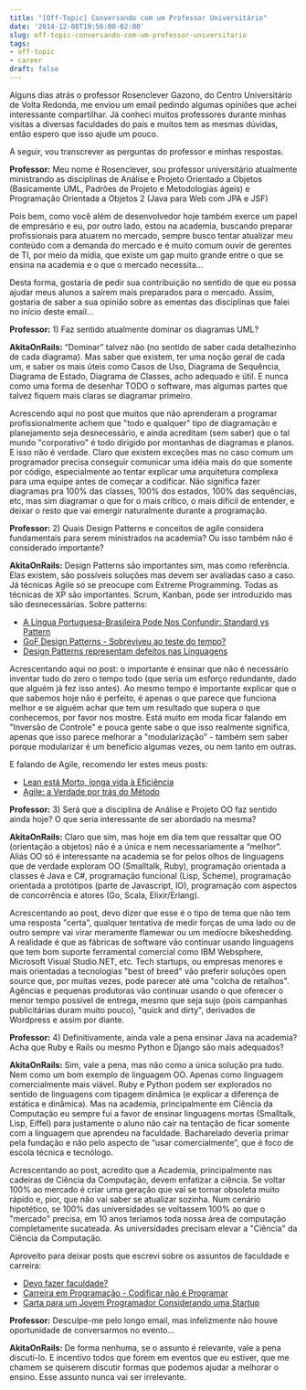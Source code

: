 ```yaml
---
title: "[Off-Topic] Conversando com um Professor Universitário"
date: '2014-12-08T19:56:00-02:00'
slug: off-topic-conversando-com-um-professor-universitario
tags:
- off-topic
- career
draft: false
---
```


Alguns dias atrás o professor Rosenclever Gazono, do Centro Universitário de Volta Redonda, me enviou um email pedindo algumas opiniões que achei interessante compartilhar. Já conheci muitos professores durante minhas visitas a diversas faculdades do país e muitos tem as mesmas dúvidas, então espero que isso ajude um pouco.

A seguir, vou transcrever as perguntas do professor e minhas respostas.

**Professor:** Meu nome é  Rosenclever, sou professor universitário atualmente ministrando as disciplinas de Análise e Projeto Orientado a Objetos (Basicamente UML, Padrões de Projeto e Metodologias ágeis) e Programação Orientada a Objetos 2 (Java para Web com  JPA e JSF)

Pois bem, como você além de desenvolvedor hoje também exerce um papel de empresário e eu, por outro lado, estou na academia, buscando preparar profissionais para atuarem no mercado, sempre busco tentar atualizar meu conteúdo com a demanda do mercado e é muito comum ouvir de gerentes de TI, por meio da mídia, que existe um gap muito grande entre o que se ensina na academia e o que o  mercado necessita...

Desta forma, gostaria de pedir sua contribuição no sentido de que eu possa ajudar meus alunos a saírem mais preparados para o mercado. Assim, gostaria de saber a sua opinião sobre as ementas das disciplinas que falei no início deste email...

**Professor:** 1) Faz sentido atualmente dominar os diagramas UML?

**AkitaOnRails:** “Dominar” talvez não (no sentido de saber cada detalhezinho de cada diagrama). Mas saber que existem, ter uma noção geral de cada um, e saber os mais úteis como Casos de Uso, Diagrama de Sequência, Diagrama de Estado, Diagrama de Classes, acho adequado e útil. E nunca como uma forma de desenhar TODO o software, mas algumas partes que talvez fiquem mais claras se diagramar primeiro.

Acrescendo aqui no post que muitos que não aprenderam a programar profissionalmente achem que "todo e qualquer" tipo de diagramação e planejamento seja desnecessário, e ainda acreditam (sem saber) que o tal mundo "corporativo" é todo dirigido por montanhas de diagramas e planos. E isso não é verdade. Claro que existem exceções mas no caso comum um programador precisa conseguir comunicar uma idéia mais do que somente por código, especialmente ao tentar explicar uma arquitetura complexa para uma equipe antes de começar a codificar. Não significa fazer diagramas pra 100% das classes, 100% dos estados, 100% das sequências, etc, mas sim diagramar o que for o mais crítico, o mais difícil de entender, e deixar o resto que vai emergir naturalmente durante a programação.

**Professor:** 2) Quais Design Patterns e conceitos de agile considera fundamentais para serem ministrados na academia? Ou isso também não é considerado importante?

**AkitaOnRails:** Design Patterns são importantes sim, mas como referência. Elas existem, são possíveis soluções mas devem ser avaliadas caso a caso. Já técnicas Agile só se preocupe com Extreme Programming. Todas as técnicas de XP são importantes. Scrum, Kanban, pode ser introduzido mas são desnecessárias. Sobre patterns:

* [A Língua Portuguesa-Brasileira Pode Nos Confundir: Standard vs Pattern](http://www.akitaonrails.com/2013/05/10/a-lingua-portuguesa-brasileira-e-pessima-standard-vs-pattern)
* [GoF Design Patterns - Sobreviveu ao teste do tempo?](http://www.akitaonrails.com/2007/07/30/gof-design-patterns-sobreviveu-ao-teste-do-tempo)
* [Design Patterns representam defeitos nas Linguagens](http://www.akitaonrails.com/2006/10/30/design-patterns-representam-defeitos-nas-linguagens)

Acrescentando aqui no post: o importante é ensinar que não é necessário inventar tudo do zero o tempo todo (que seria um esforço redundante, dado que alguém já fez isso antes). Ao mesmo tempo é importante explicar que o que sabemos hoje não é perfeito, é apenas o que parece que funciona melhor e se alguém achar que tem um resultado que supera o que conhecemos, por favor nos mostre. Está muito em moda ficar falando em "Inversão de Controle" e pouca gente sabe o que isso realmente significa, apenas que isso parece melhorar a "modularização" - também sem saber porque modularizar é um benefício algumas vezes, ou nem tanto em outras.

E falando de Agile, recomendo ler estes meus posts:

* [Lean está Morto, longa vida à Eficiência](http://www.akitaonrails.com/2014/03/27/off-topic-lean-esta-morto-longa-vida-a-eficiencia)
* [Agile: a Verdade por trás do Método](http://www.akitaonrails.com/2014/09/28/off-topic-agile-a-verdade-por-tras-do-metodo)

**Professor:** 3) Será que a disciplina de Análise e Projeto OO faz sentido ainda hoje? O que seria interessante de ser abordado na mesma?

**AkitaOnRails:** Claro que sim, mas hoje em dia tem que ressaltar que OO (orientação a objetos) não é a única e nem necessariamente a “melhor”. Aliás OO só é interessante na academia se for pelos olhos de linguagens que de verdade exploram OO (Smalltalk, Ruby), programação orientada a classes é Java e C#, programação funcional (Lisp, Scheme), programação orientada a protótipos (parte de Javascript, IO), programação com aspectos de concorrência e atores (Go, Scala, Elixir/Erlang).

Acrescentando ao post, devo dizer que esse é o tipo de tema que não tem uma resposta "certa", qualquer tentativa de medir forças de uma lado ou de outro sempre vai virar meramente flamewar ou um medíocre bikeshedding. A realidade é que as fábricas de software vão continuar usando linguagens que tem bom suporte ferramental comercial como IBM Websphere, Microsoft Visual Studio.NET, etc. Tech startups, ou empresas menores e mais orientadas a tecnologias "best of breed" vão preferir soluções open source que, por muitas vezes, pode parecer até uma "colcha de retalhos". Agências e pequenas produtoras vão continuar usando o que oferecer o menor tempo possível de entrega, mesmo que seja sujo (pois campanhas publicitárias duram muito pouco), "quick and dirty", derivados de Wordpress e assim por diante. 

**Professor:** 4) Definitivamente, ainda vale a pena ensinar Java na academia? Acha que Ruby e Rails ou mesmo Python e Django são mais adequados?

**AkitaOnRails:** Sim, vale a pena, mas não como a única solução pra tudo. Nem como um bom exemplo de linguagem OO. Apenas como linguagem comercialmente mais viável. Ruby e Python podem ser explorados no sentido de linguagens com tipagem dinâmica (e explicar a diferença de estática e dinâmica). Mas na academia, principalmente em Ciência da Computação eu sempre fui a favor de ensinar linguagens mortas (Smalltalk, Lisp, Eiffel) para justamente o aluno não cair na tentação de ficar somente com a linguagem que aprendeu na faculdade. Bacharelado deveria primar pela fundação e não pelo aspecto de “usar comercialmente”, que é foco de escola técnica e tecnólogo.

Acrescentando ao post, acredito que a Academia, principalmente nas cadeiras de Ciência da Computação, devem enfatizar a ciência. Se voltar 100% ao mercado é criar uma geração que vai se tornar obsoleta muito rápido e, pior, que não vai saber se atualizar sozinha. Num cenário hipotético, se 100% das universidades se voltassem 100% ao que o "mercado" precisa, em 10 anos teríamos toda nossa área de computação completamente sucateada. As universidades precisam elevar a "Ciência" da Ciência da Computação.

Aproveito para deixar posts que escrevi sobre os assuntos de faculdade e carreira:

* [Devo fazer faculdade?](http://www.akitaonrails.com/2009/04/17/off-topic-devo-fazer-faculdade)
* [Carreira em Programação - Codificar não é Programar](http://www.akitaonrails.com/2014/05/02/off-topic-carreira-em-programacao-codificar-nao-e-programar)
* [Carta para um Jovem Programador Considerando uma Startup](http://www.akitaonrails.com/2013/10/31/traducao-carta-para-um-jovem-programador-considerando-uma-startup#.VIYdkNYkMvs)

**Professor:** Desculpe-me pelo longo email, mas infelizmente não houve oportunidade de conversarmos no evento...

**AkitaOnRails:** De forma nenhuma, se o assunto é relevante, vale a pena discutí-lo. E incentivo todos que forem em eventos que eu estiver, que me chamem se quiserem discutir formas que podemos ajudar a melhorar o ensino. Esse assunto nunca vai ser irrelevante.
